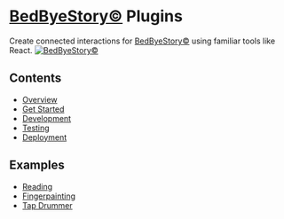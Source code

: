 # [BedByeStory©](https://bedbyestory.com) Plugins

Create connected interactions for [BedByeStory©](https://bedbyestory.com) using familiar tools like React.
[![BedByeStory©](https://bedbyestory.com/static/media/ipad-iphone.f72fa62f.png)](https://bedbyestory.com)

## Contents

* [Overview](overview.md)
* [Get Started](get_started.md)
* [Development](development.md)
* [Testing](testing.md)
* [Deployment](deployment.md)

## Examples

* [Reading](https://bedbyestory.com)
* [Fingerpainting](https://bedbyestory.com)
* [Tap Drummer](https://bedbyestory.com)
